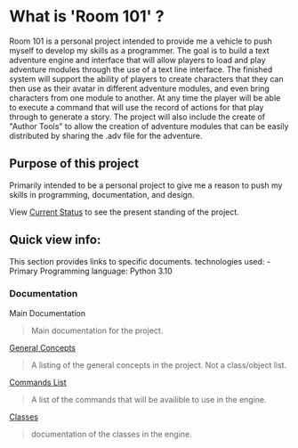 # What is 'Room 101' ?

Room 101 is a personal project intended to provide me a vehicle to push myself to develop my skills as a programmer. The goal is to build a text adventure engine and interface that will allow players to load and play adventure modules through the use of a text line interface. The finished system will support the ability of players to create characters that they can then use as their avatar in different adventure modules, and even bring characters from one module to another. At any time the player will be able to execute a command that will use the record of actions for that play through to generate a story. The project will also include the create of "Author Tools" to allow the creation of adventure modules that can be easily distributed by sharing the .adv file for the adventure.

## Purpose of this project

Primarily intended to be a personal project to give me a reason to push my skills in programming, documentation, and design.

View [Current Status](current_status.md) to see the present standing of the project.

## Quick view info:

This section provides links to specific documents.
technologies used:
-Primary Programming language: Python 3.10

### Documentation

Main Documentation

> Main documentation for the project.

[General Concepts](https://github.com/TorroesPrime/Text-Adventure-Game-Engine/blob/master/general%20concepts.md)

> A listing of the general concepts in the project. Not a class/object list.

[Commands List](https://github.com/TorroesPrime/Text-Adventure-Game-Engine/blob/master/design/commands.md)

> A list of the commands that will be availible to use in the engine.

[Classes](https://github.com/TorroesPrime/Text-Adventure-Game-Engine/blob/master/design/classes_documentation.md)

> documentation of the classes in the engine.
